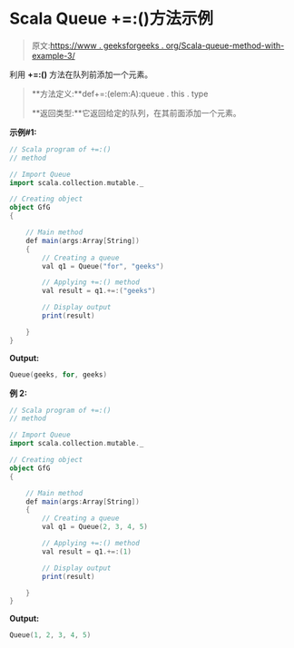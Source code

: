 # Scala Queue +=:()方法示例

> 原文:[https://www . geeksforgeeks . org/Scala-queue-method-with-example-3/](https://www.geeksforgeeks.org/scala-queue-method-with-example-3/)

利用 **+=:()** 方法在队列前添加一个元素。

> **方法定义:**def+=:(elem:A):queue . this . type
> 
> **返回类型:**它返回给定的队列，在其前面添加一个元素。

**示例#1:**

```scala
// Scala program of +=:() 
// method 

// Import Queue  
import scala.collection.mutable._

// Creating object 
object GfG 
{ 

    // Main method 
    def main(args:Array[String]) 
    { 
        // Creating a queue 
        val q1 = Queue("for", "geeks") 

        // Applying +=:() method 
        val result = q1.+=:("geeks")

        // Display output
        print(result)   

    } 
} 
```

**Output:**

```scala
Queue(geeks, for, geeks)

```

**例 2:**

```scala
// Scala program of +=:() 
// method 

// Import Queue  
import scala.collection.mutable._

// Creating object 
object GfG 
{ 

    // Main method 
    def main(args:Array[String]) 
    { 
        // Creating a queue 
        val q1 = Queue(2, 3, 4, 5) 

        // Applying +=:() method 
        val result = q1.+=:(1)

        // Display output
        print(result)   

    } 
} 
```

**Output:**

```scala
Queue(1, 2, 3, 4, 5)

```